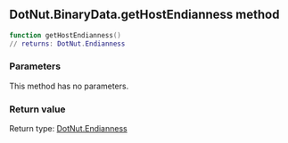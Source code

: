 ## DotNut.BinaryData.getHostEndianness method


```lua
function getHostEndianness()
// returns: DotNut.Endianness
```


### Parameters

This method has no parameters.

### Return value

Return type: [DotNut.Endianness](../../DotNut/Endianness.md)

